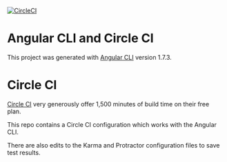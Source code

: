 [![CircleCI](https://circleci.com/gh/CharlesSuttie/angular-cli-circle.svg?style=shield)](https://circleci.com/gh/CharlesSuttie/angular-cli-circle)

# Angular CLI and Circle CI

This project was generated with [Angular CLI](https://github.com/angular/angular-cli) version 1.7.3.

# Circle CI

[Circle CI](https://circleci.com) very generously offer 1,500 minutes of build time on their free plan.

This repo contains a Circle CI configuration which works with the Angular CLI.

There are also edits to the Karma and Protractor configuration files to save test results.
 
